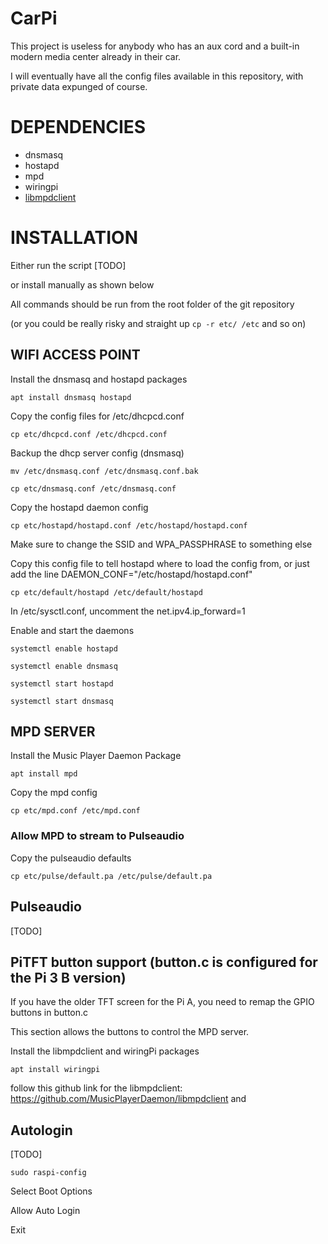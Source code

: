 # CarPi

This project is useless for anybody who has an aux cord and a built-in modern media center already in their car.

I will eventually have all the config files available in this repository, with private data expunged of course.

# DEPENDENCIES
- dnsmasq
- hostapd
- mpd
- wiringpi
- [libmpdclient](https://github.com/MusicPlayerDaemon/libmpdclient)

# INSTALLATION
Either run the script [TODO]

or install manually as shown below

All commands should be run from the root folder of the git repository

(or you could be really risky and straight up `cp -r etc/ /etc` and so on)

## WIFI ACCESS POINT
Install the dnsmasq and hostapd packages

`apt install dnsmasq hostapd`

Copy the config files for /etc/dhcpcd.conf

`cp etc/dhcpcd.conf /etc/dhcpcd.conf`

Backup the dhcp server config (dnsmasq)

`mv /etc/dnsmasq.conf /etc/dnsmasq.conf.bak`

`cp etc/dnsmasq.conf /etc/dnsmasq.conf`

Copy the hostapd daemon config

`cp etc/hostapd/hostapd.conf /etc/hostapd/hostapd.conf`

Make sure to change the SSID and WPA_PASSPHRASE to something else

Copy this config file to tell hostapd where to load the config from, or just add the line DAEMON_CONF="/etc/hostapd/hostapd.conf"

`cp etc/default/hostapd /etc/default/hostapd`

In /etc/sysctl.conf, uncomment the net.ipv4.ip_forward=1

Enable and start the daemons

`systemctl enable hostapd`

`systemctl enable dnsmasq`

`systemctl start hostapd`

`systemctl start dnsmasq`

## MPD SERVER
Install the Music Player Daemon Package

`apt install mpd`

Copy the mpd config

`cp etc/mpd.conf /etc/mpd.conf`

### Allow MPD to stream to Pulseaudio
Copy the pulseaudio defaults

`cp etc/pulse/default.pa /etc/pulse/default.pa`

## Pulseaudio
[TODO]

## PiTFT button support (button.c is configured for the Pi 3 B version)
If you have the older TFT screen for the Pi A, you need to remap the GPIO buttons in button.c

This section allows the buttons to control the MPD server.

Install the libmpdclient and wiringPi packages

`apt install wiringpi`

follow this github link for the libmpdclient: https://github.com/MusicPlayerDaemon/libmpdclient
and

## Autologin
[TODO]

`sudo raspi-config`

Select Boot Options

Allow Auto Login

Exit



